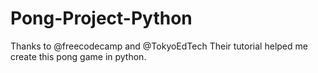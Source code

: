 # Pong-Project-Python
Thanks to @freecodecamp and @TokyoEdTech
Their tutorial helped me create this pong game in python.
